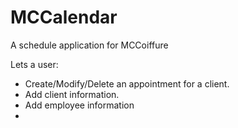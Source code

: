 # MCCalendar
A schedule application for MCCoiffure

Lets a user:
- Create/Modify/Delete an appointment for a client.
- Add client information.
- Add employee information
- 
